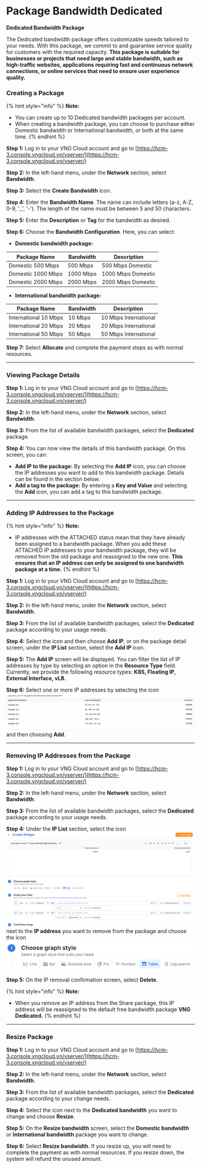 # Package Bandwidth Dedicated

**Dedicated Bandwidth Package**

The Dedicated bandwidth package offers customizable speeds tailored to your needs. With this package, we commit to and guarantee service quality for customers with the required capacity. **This package is suitable for businesses or projects that need large and stable bandwidth, such as high-traffic websites, applications requiring fast and continuous network connections, or online services that need to ensure user experience quality.**

### **Creating a Package**&#x20;

{% hint style="info" %}
**Note:**

* You can create up to 10 Dedicated bandwidth packages per account.
* When creating a bandwidth package, you can choose to purchase either Domestic bandwidth or International bandwidth, or both at the same time.
{% endhint %}

**Step 1:** Log in to your VNG Cloud account and go to [https://hcm-3.console.vngcloud.vn/vserver/](https://hcm-3.console.vngcloud.vn/vserver/)

**Step 2:** In the left-hand menu, under the **Network** section, select **Bandwidth**.

**Step 3:** Select the **Create Bandwidth** icon.

**Step 4:** Enter the **Bandwidth Name**. The name can include letters (a-z, A-Z, 0-9, '\_', '-'). The length of the name must be between 5 and 50 characters.

**Step 5:** Enter the **Description** or **Tag** for the bandwidth as desired.

**Step 6:** Choose the **Bandwidth Configuration**. Here, you can select:

* **Domestic bandwidth package:**

| **Package Name**   | **Bandwidth** | **Description**    |
| ------------------ | ------------- | ------------------ |
| Domestic 500 Mbps  | 500 Mbps      | 500 Mbps Domestic  |
| Domestic 1000 Mbps | 1000 Mbps     | 1000 Mbps Domestic |
| Domestic 2000 Mbps | 2000 Mbps     | 2000 Mbps Domestic |



* **International bandwidth package:**

| **Package Name**      | **Bandwidth** | Description           |
| --------------------- | ------------- | --------------------- |
| International 10 Mbps | 10 Mbps       | 10 Mbps International |
| International 20 Mbps | 20 Mbps       | 20 Mbps International |
| International 50 Mbps | 50 Mbps       | 50 Mbps International |

**Step 7:** Select **Allocate** and complete the payment steps as with normal resources.

***

### **Viewing Package Details**

**Step 1:** Log in to your VNG Cloud account and go to [https://hcm-3.console.vngcloud.vn/vserver/](https://hcm-3.console.vngcloud.vn/vserver/)

**Step 2:** In the left-hand menu, under the **Network** section, select **Bandwidth**.

**Step 3:** From the list of available bandwidth packages, select the **Dedicated** package.

**Step 4:** You can now view the details of this bandwidth package. On this screen, you can:

* **Add IP to the package:** By selecting the **Add IP** icon, you can choose the IP addresses you want to add to this bandwidth package. Details can be found in the section below.
* **Add a tag to the package:** By entering a **Key and Value** and selecting the **Add** icon, you can add a tag to this bandwidth package.

***

### **Adding IP Addresses to the Package**

{% hint style="info" %}
**Note:**

* IP addresses with the ATTACHED status mean that they have already been assigned to a bandwidth package. When you add these ATTACHED IP addresses to your bandwidth package, they will be removed from the old package and reassigned to the new one. **This ensures that an IP address can only be assigned to one bandwidth package at a time.**
{% endhint %}

**Step 1:** Log in to your VNG Cloud account and go to [https://hcm-3.console.vngcloud.vn/vserver/](https://hcm-3.console.vngcloud.vn/vserver/)

**Step 2:** In the left-hand menu, under the **Network** section, select **Bandwidth**.

**Step 3:** From the list of available bandwidth packages, select the **Dedicated** package according to your usage needs.

**Step 4:** Select the icon and then choose **Add IP**, or on the package detail screen, under the **IP List** section, select the **Add IP** icon.

**Step 5:** The **Add IP** screen will be displayed. You can filter the list of IP addresses by type by selecting an option in the **Resource Type** field. Currently, we provide the following resource types: **K8S, Floating IP, External Interface, vLB.**

**Step 6:** Select one or more IP addresses by selecting the icon ![](<../../../../.gitbook/assets/image (70) (1) (1).png>) and then choosing **Add**.

***

### **Removing IP Addresses from the Package**&#x20;

**Step 1:** Log in to your VNG Cloud account and go to [https://hcm-3.console.vngcloud.vn/vserver/](https://hcm-3.console.vngcloud.vn/vserver/)

**Step 2:** In the left-hand menu, under the **Network** section, select **Bandwidth**.

**Step 3:** From the list of available bandwidth packages, select the **Dedicated** package according to your usage needs.

**Step 4:** Under the **IP List** section, select the icon ![](<../../../../.gitbook/assets/image (71) (1) (1).png>) next to the **IP address** you want to remove from the package and choose the icon ![](<../../../../.gitbook/assets/image (72) (1) (1).png>)

**Step 5:** On the IP removal confirmation screen, select **Delete**.

{% hint style="info" %}
**Note:**

* When you remove an IP address from the Share package, this IP address will be reassigned to the default free bandwidth package **VNG Dedicated.**
{% endhint %}

***

### **Resize Package**&#x20;

**Step 1:** Log in to your VNG Cloud account and go to [https://hcm-3.console.vngcloud.vn/vserver/](https://hcm-3.console.vngcloud.vn/vserver/)

**Step 2:** In the left-hand menu, under the **Network** section, select **Bandwidth**.

**Step 3:** From the list of available bandwidth packages, select the **Dedicated** package according to your change needs.

**Step 4:** Select the icon next to the **Dedicated bandwidth** you want to change and choose **Resize**.

**Step 5:** On the **Resize bandwidth** screen, select the **Domestic bandwidth** or **International bandwidth** package you want to change.

**Step 6:** Select **Resize bandwidth**. If you resize up, you will need to complete the payment as with normal resources. If you resize down, the system will refund the unused amount.
